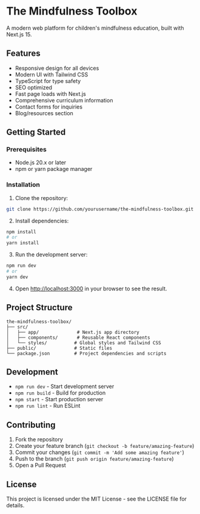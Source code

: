 # The Mindfulness Toolbox

A modern web platform for children's mindfulness education, built with Next.js 15.

## Features

- Responsive design for all devices
- Modern UI with Tailwind CSS
- TypeScript for type safety
- SEO optimized
- Fast page loads with Next.js
- Comprehensive curriculum information
- Contact forms for inquiries
- Blog/resources section

## Getting Started

### Prerequisites

- Node.js 20.x or later
- npm or yarn package manager

### Installation

1. Clone the repository:
```bash
git clone https://github.com/yourusername/the-mindfulness-toolbox.git
```

2. Install dependencies:
```bash
npm install
# or
yarn install
```

3. Run the development server:
```bash
npm run dev
# or
yarn dev
```

4. Open [http://localhost:3000](http://localhost:3000) in your browser to see the result.

## Project Structure

```
the-mindfulness-toolbox/
├── src/
│   ├── app/              # Next.js app directory
│   ├── components/       # Reusable React components
│   └── styles/          # Global styles and Tailwind CSS
├── public/              # Static files
└── package.json         # Project dependencies and scripts
```

## Development

- `npm run dev` - Start development server
- `npm run build` - Build for production
- `npm start` - Start production server
- `npm run lint` - Run ESLint

## Contributing

1. Fork the repository
2. Create your feature branch (`git checkout -b feature/amazing-feature`)
3. Commit your changes (`git commit -m 'Add some amazing feature'`)
4. Push to the branch (`git push origin feature/amazing-feature`)
5. Open a Pull Request

## License

This project is licensed under the MIT License - see the LICENSE file for details.
